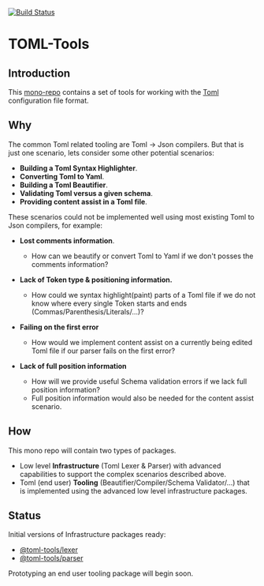 [![Build Status](https://travis-ci.org/bd82/toml-tools.svg?branch=master)](https://travis-ci.org/bd82/toml-tools)

# TOML-Tools

## Introduction

This [mono-repo][mono-repo] contains a set of tools for working with the [Toml][toml] configuration file format.

## Why

The common Toml related tooling are Toml -> Json compilers.
But that is just one scenario, lets consider some other potential scenarios:

- **Building a Toml Syntax Highlighter**.
- **Converting Toml to Yaml**.
- **Building a Toml Beautifier**.
- **Validating Toml versus a given schema**.
- **Providing content assist in a Toml file**.

These scenarios could not be implemented well using
most existing Toml to Json compilers, for example:

- **Lost comments information**.
  - How can we beautify or convert Toml to Yaml if we don't posses the comments information?
- **Lack of Token type & positioning information.**
  - How could we syntax highlight(paint) parts of a Toml file if we do not know
    where every single Token starts and ends (Commas/Parenthesis/Literals/...)?
- **Failing on the first error**
  - How would we implement content assist on a currently being edited Toml file
    if our parser fails on the first error?
- **Lack of full position information**

  - How will we provide useful Schema validation errors if we lack full position information?
  - Full position information would also be needed for the content assist scenario.

## How

This mono repo will contain two types of packages.

- Low level **Infrastructure** (Toml Lexer & Parser) with advanced capabilities to support
  the complex scenarios described above.
- Toml (end user) **Tooling** (Beautifier/Compiler/Schema Validator/...) that is implemented using
  the advanced low level infrastructure packages.

## Status

Initial versions of Infrastructure packages ready:

- [@toml-tools/lexer](./packages/lexer)
- [@toml-tools/parser](./packages/parser)

Prototyping an end user tooling package will begin soon.

[toml]: https://github.com/toml-lang/toml
[mono-repo]: https://github.com/babel/babel/blob/master/doc/design/monorepo.md
